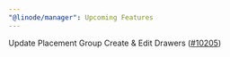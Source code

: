 ```yaml
---
"@linode/manager": Upcoming Features
---
```


Update Placement Group Create & Edit Drawers ([#10205](https://github.com/linode/manager/pull/10205))
